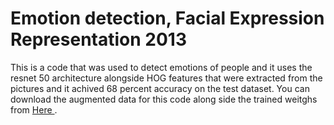 <h1>Emotion detection, Facial Expression Representation 2013</h1>

This is a code that was used to detect emotions of people and it uses the resnet 50 architecture alongside
HOG features that were extracted from the pictures and it achived 68 percent accuracy on the test dataset. You can download the augmented 
data for this code along side the trained weitghs from <a href = "https://drive.google.com/file/d/1QfZLKPEM7KJsEVmXV5to_lHZ01Zui7Of/view?usp=sharing"> Here </a>.
